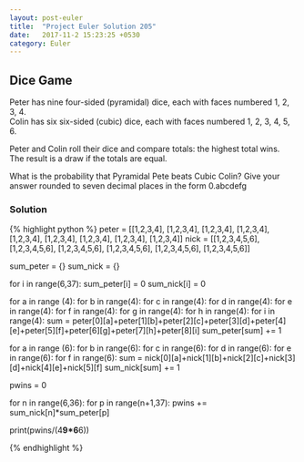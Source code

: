 ```yaml
---
layout: post-euler
title:  "Project Euler Solution 205"
date:   2017-11-2 15:23:25 +0530
category: Euler
---
```


<h2>Dice Game</h2>
<div><p>Peter has nine four-sided (pyramidal) dice, each with faces numbered 1, 2, 3, 4.<br/>
Colin has six six-sided (cubic) dice, each with faces numbered 1, 2, 3, 4, 5, 6.</p><p>Peter and Colin roll their dice and compare totals: the highest total wins. The result is a draw if the totals are equal.</p><p>What is the probability that Pyramidal Pete beats Cubic Colin? Give your answer rounded to seven decimal places in the form 0.abcdefg</p></div>

### Solution

{% highlight python %}
peter = [[1,2,3,4],
		[1,2,3,4],
		[1,2,3,4],
		[1,2,3,4],
		[1,2,3,4],
		[1,2,3,4],
		[1,2,3,4],
		[1,2,3,4],
		[1,2,3,4]]
nick  = [[1,2,3,4,5,6],
		[1,2,3,4,5,6],
		[1,2,3,4,5,6],
		[1,2,3,4,5,6],
		[1,2,3,4,5,6],
		[1,2,3,4,5,6]]

sum_peter = {}
sum_nick  = {}

for i in range(6,37):
	sum_peter[i] = 0
	sum_nick[i]  = 0

for a in range (4):
	for b in range(4):
		for c in range(4):
			for d in range(4):
				for e in range(4):
					for f in range(4):
						for g in range(4):
							for h in range(4):
								for i in range(4):
									sum = peter[0][a]+peter[1][b]+peter[2][c]+peter[3][d]+peter[4][e]+peter[5][f]+peter[6][g]+peter[7][h]+peter[8][i]
									sum_peter[sum] += 1

				
for a in range (6):
	for b in range(6):
		for c in range(6):
			for d in range(6):
				for e in range(6):
					for f in range(6):
						sum = nick[0][a]+nick[1][b]+nick[2][c]+nick[3][d]+nick[4][e]+nick[5][f]
						sum_nick[sum] += 1

pwins = 0

for n in range(6,36):
	for p in range(n+1,37):
		pwins += sum_nick[n]*sum_peter[p]

print(pwins/(4**9*6**6))


{% endhighlight %}
